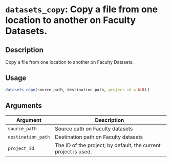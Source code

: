 # `datasets_copy`: Copy a file from one location to another on Faculty Datasets.

## Description

Copy a file from one location to another on Faculty Datasets.

## Usage

```r
datasets_copy(source_path, destination_path, project_id = NULL)
```

## Arguments

Argument      |Description
------------- |----------------
```source_path```     |     Source path on Faculty datasets
```destination_path```     |     Destination path on Faculty datasets
```project_id```     |     The ID of the project; by default, the current project is used.
